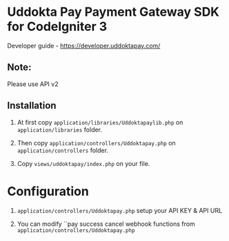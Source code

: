 # Uddokta Pay Payment Gateway SDK for CodeIgniter 3

Developer guide - https://developer.uddoktapay.com/

## Note: 

Please use API v2


## Installation

1. At first copy `application/libraries/Uddoktapaylib.php` on `application/libraries` folder.

2. Then copy `application/controllers/Uddoktapay.php` on `application/controllers` folder.

3. Copy `views/uddoktapay/index.php` on your file.


# Configuration

1. `application/controllers/Uddoktapay.php` setup your API KEY & API URL

2. You can modify ``pay success cancel webhook functions from `application/controllers/Uddoktapay.php`



